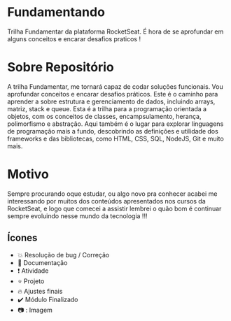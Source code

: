 # Fundamentando
 Trilha Fundamentar da plataforma RocketSeat.
 É hora de se aprofundar em alguns conceitos e encarar desafios praticos !
 
# Sobre Repositório 
 A trilha Fundamentar, me tornará capaz de codar soluções funcionais. Vou aprofundar conceitos e encarar desafios práticos. Este é o caminho para aprender a sobre estrutura e gerenciamento de dados, incluindo arrays, matriz, stack e queue. Esta é a trilha para a programação orientada a objetos, com os conceitos de classes, encampsulamento, herança, polimorfismo e abstração. Aqui também é o lugar para explorar linguagens de programação mais a fundo, descobrindo as definições e utilidade dos frameworks e das bibliotecas, como HTML, CSS, SQL, NodeJS, Git e muito mais.

# Motivo
 Sempre procurando oque estudar, ou algo novo pra conhecer acabei me interessando por muitos dos conteúdos apresentados nos cursos da RocketSeat, e logo que comecei a assistir lembrei o quão bom é continuar sempre evoluindo nesse mundo da tecnologia !!!

## Ícones

- :boom: Resolução de bug / Correção 
- :dash: Documentação
- :exclamation: Atividade 
- :star: Projeto
- :fire: Ajustes finais
- :heavy_check_mark: Módulo Finalizado
- :camera: : Imagem
